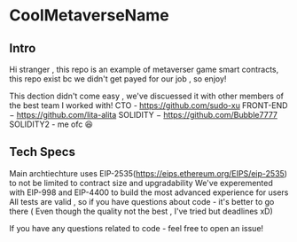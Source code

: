 # CoolMetaverseName

## Intro
Hi stranger , this repo is an example of metaverser game smart contracts, this repo exist bc we didn't get payed for our job , so enjoy! 

This dection didn't come easy , we've discuessed it with other members of the best team I worked with!
CTO - https://github.com/sudo-xu
FRONT-END − https://github.com/lita-alita
SOLIDITY − https://github.com/Bubble7777
SOLIDITY2 - me ofc 😆

## Tech Specs
Main archtiechture uses EIP-2535(https://eips.ethereum.org/EIPS/eip-2535) to not be limited to contract size and upgradability
We've experemented with EIP-998 and EIP-4400 to build the most advanced experience for users 
All tests are valid , so if you have questions about code - it's better to go there ( Even though the quality not the best , I've tried but deadlines xD)

If you have any questions related to code - feel free to open an issue! 
